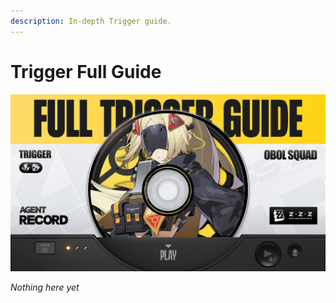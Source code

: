 ```yaml
---
description: In-depth Trigger guide.
---
```


# Trigger Full Guide

![Full guide](/assets/images/social/guides/trigger/full.png)

_Nothing here yet_